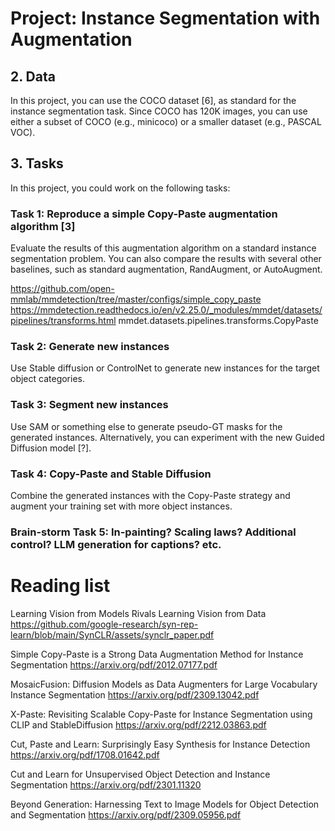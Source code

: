 # Project: Instance Segmentation with Augmentation

## 2. Data

In this project, you can use the COCO dataset [6], as standard for the instance segmentation task. Since COCO has 120K images, you can use either a subset of COCO (e.g., minicoco) or a smaller dataset (e.g., PASCAL VOC).

## 3. Tasks

In this project, you could work on the following tasks:

### Task 1: Reproduce a simple Copy-Paste augmentation algorithm [3]
Evaluate the results of this augmentation algorithm on a standard instance segmentation problem. You can also compare the results with several other baselines, such as standard augmentation, RandAugment, or AutoAugment.

https://github.com/open-mmlab/mmdetection/tree/master/configs/simple_copy_paste
https://mmdetection.readthedocs.io/en/v2.25.0/_modules/mmdet/datasets/pipelines/transforms.html
mmdet.datasets.pipelines.transforms.CopyPaste

### Task 2: Generate new instances
Use Stable diffusion or ControlNet to generate new instances for the target object categories.

### Task 3: Segment new instances
Use SAM or something else to generate pseudo-GT masks for the generated instances. Alternatively, you can experiment with the new Guided Diffusion model [?].

### Task 4: Copy-Paste and Stable Diffusion
Combine the generated instances with the Copy-Paste strategy and augment your training set with more object instances.

### Brain-storm Task 5: In-painting? Scaling laws? Additional control? LLM generation for captions? etc.

# Reading list
Learning Vision from Models Rivals Learning Vision from Data
https://github.com/google-research/syn-rep-learn/blob/main/SynCLR/assets/synclr_paper.pdf

Simple Copy-Paste is a Strong Data Augmentation Method for Instance Segmentation
https://arxiv.org/pdf/2012.07177.pdf

MosaicFusion: Diffusion Models as Data Augmenters for Large Vocabulary Instance Segmentation
https://arxiv.org/pdf/2309.13042.pdf

X-Paste: Revisiting Scalable Copy-Paste for Instance Segmentation using CLIP and StableDiffusion
https://arxiv.org/pdf/2212.03863.pdf

Cut, Paste and Learn: Surprisingly Easy Synthesis for Instance Detection
https://arxiv.org/pdf/1708.01642.pdf

Cut and Learn for Unsupervised Object Detection and Instance Segmentation
https://arxiv.org/pdf/2301.11320

Beyond Generation: Harnessing Text to Image Models for Object Detection and Segmentation
https://arxiv.org/pdf/2309.05956.pdf
